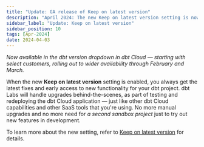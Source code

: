 ```yaml
---
title: "Update: GA release of Keep on latest version"
description: "April 2024: The new Keep on latest version setting is now GA, no longer in Public Preview. It allows dbt Labs to handle version upgrades for you."
sidebar_label: "Update: Keep on latest version"
sidebar_position: 10
tags: [Apr-2024]
date: 2024-04-03
---
```



_Now available in the dbt version dropdown in dbt Cloud &mdash; starting with select customers, rolling out to wider availability through February and March._

When the new **Keep on latest version** setting is enabled, you always get the latest fixes and early access to new functionality for your dbt project. dbt Labs will handle upgrades behind-the-scenes, as part of testing and redeploying the dbt Cloud application &mdash; just like other dbt Cloud capabilities and other SaaS tools that you're using. No more manual upgrades and no more need for _a second sandbox project_ just to try out new features in development.

To learn more about the new setting, refer to [Keep on latest version](/docs/dbt-versions/upgrade-dbt-version-in-cloud#keep-on-latest-version) for details. 

<Lightbox src="/img/docs/dbt-cloud/cloud-configuring-dbt-cloud/choosing-dbt-version/example-environment-settings.png" width="90%" title="Example of the Keep on latest version setting"/>


